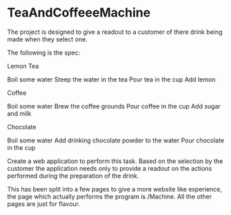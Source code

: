# TeaAndCoffeeeMachine

The project is designed to give a readout to a customer of there drink being made when they select one.

The following is the spec:

Lemon Tea

Boil some water
Steep the water in the tea
Pour tea in the cup
Add lemon

Coffee

Boil some water
Brew the coffee grounds
Pour coffee in the cup
Add sugar and milk

Chocolate

Boil some water
Add drinking chocolate powder to the water
Pour chocolate in the cup


Create a web application to perform this task.
Based on the selection by the customer the application needs only to provide a readout on the actions performed during the preparation of the drink.

This has been split into a few pages to give a more website like experience, the page which actually performs the program is /Machine. All the other pages are just for flavour.
